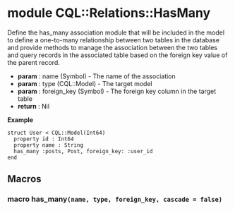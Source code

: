 # module CQL::Relations::HasMany

Define the has_many association module that will be included in the model to define a one-to-many relationship between two tables in the database and provide methods to manage the association between the two tables and query records in the associated table based on the foreign key value of the parent record.

- **param** : name (Symbol) - The name of the association
- **param** : type (CQL::Model) - The target model
- **param** : foreign_key (Symbol) - The foreign key column in the target table
- **return** : Nil

**Example**

```crystal
struct User < CQL::Model(Int64)
  property id : Int64
  property name : String
  has_many :posts, Post, foreign_key: :user_id
end
```

## Macros

### macro has_many`(name, type, foreign_key, cascade = false)`
